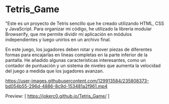 # Tetris_Game

"Este es un proyecto de Tetris sencillo que he creado utilizando HTML, CSS y JavaScript. Para organizar mi código, he utilizado la librería modular Browserify, que me permite dividir mi aplicación en módulos independientes y luego unirlos en un archivo final.

En este juego, los jugadores deben rotar y mover piezas de diferentes formas para encajarlas en líneas completas en la parte inferior de la pantalla. He añadido algunas características interesantes, como un contador de puntuación y un sistema de niveles que aumenta la velocidad del juego a medida que los jugadores avanzan.



https://user-images.githubusercontent.com/129913584/235808373-bd054b55-296d-4886-8c9d-153481a2f961.mp4

Preview: [ https://jokerc0.github.io/Tetris_Game/ ]

